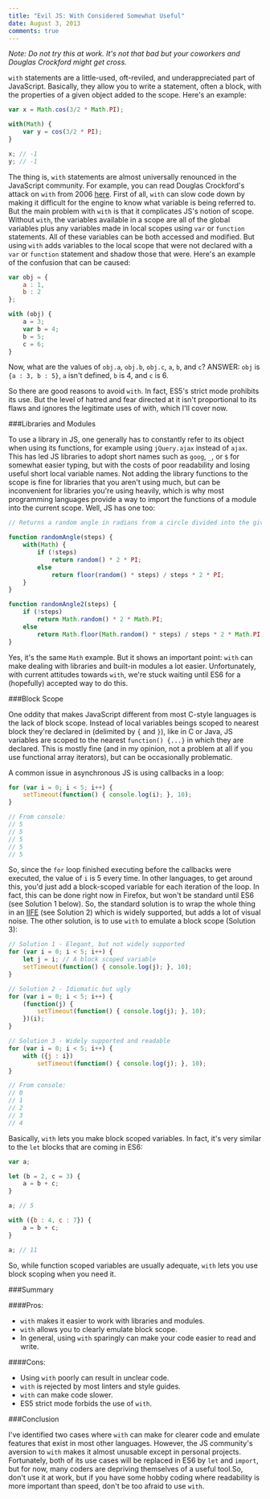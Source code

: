 ```yaml
---
title: "Evil JS: With Considered Somewhat Useful"
date: August 3, 2013
comments: true
---
```


*Note: Do not try this at work. It's not that bad but your coworkers and Douglas Crockford might get cross.*

`with` statements are a little-used, oft-reviled, and underappreciated part of JavaScript. Basically, they allow you to write a statement, often a block, with the properties of a given object added to the scope. Here's an example:

``` javascript
var x = Math.cos(3/2 * Math.PI);

with(Math) {
	var y = cos(3/2 * PI);
}

x; // -1
y; // -1
```

The thing is, `with` statements are almost universally renounced in the JavaScript community. For example, you can read Douglas Crockford's attack on `with` from 2006 [here](http://yuiblog.com/blog/2006/04/11/with-statement-considered-harmful/). First of all, `with` can slow code down by making it difficult for the engine to know what variable is being referred to. But the main problem with `with` is that it complicates JS's notion of scope. Without `with`, the variables available in a scope are all of the global variables plus any variables made in local scopes using `var` or `function` statements. All of these variables can be both accessed and modified. But using `with` adds variables to the local scope that were not declared with a `var` or `function` statement and shadow those that were. Here's an example of the confusion that can be caused:

``` javascript
var obj = {
	a : 1,
	b : 2
};

with (obj) {
	a = 3;
	var b = 4;
	b = 5;
	c = 6;
}
```

Now, what are the values of `obj.a`, `obj.b`, `obj.c`, `a`, `b`, and `c`? ANSWER: <span class="spoiler">`obj` is `{a : 3, b : 5}`, `a` isn't defined, `b` is 4, and `c` is 6.</span>

So there are good reasons to avoid `with`. In fact, ES5's strict mode prohibits its use. But the level of hatred and fear directed at it isn't proportional to its flaws and ignores the legitimate uses of with, which I'll cover now.

###Libraries and Modules

To use a library in JS, one generally has to constantly refer to its object when using its functions, for example using `jQuery.ajax` instead of `ajax`. This has led JS libraries to adopt short names such as `goog`, `_`, or `$` for somewhat easier typing, but with the costs of poor readability and losing useful short local variable names. Not adding the library functions to the scope is fine for libraries that you aren't using much, but can be inconvenient for libraries you're using heavily, which is why most programming languages provide a way to import the functions of a module into the current scope. Well, JS has one too:

``` javascript
// Returns a random angle in radians from a circle divided into the given number of steps

function randomAngle(steps) {
	with(Math) {
		if (!steps)
			return random() * 2 * PI;
		else
			return floor(random() * steps) / steps * 2 * PI;
	}
}

function randomAngle2(steps) {
	if (!steps)
		return Math.random() * 2 * Math.PI;
	else
		return Math.floor(Math.random() * steps) / steps * 2 * Math.PI;
}
```

Yes, it's the same `Math` example. But it shows an important point: `with` can make dealing with libraries and built-in modules a lot easier. Unfortunately, with current attitudes towards `with`, we're stuck waiting until ES6 for a (hopefully) accepted way to do this.

###Block Scope

One oddity that makes JavaScript different from most C-style languages is the lack of block scope. Instead of local variables beings scoped to nearest block they're declared in (delimited by `{` and `}`), like in C or Java, JS variables are scoped to the nearest `function() {...}` in which they are declared. This is mostly fine (and in my opinion, not a problem at all if you use functional array iterators), but can be occasionally problematic.

A common issue in asynchronous JS is using callbacks in a loop:

``` javascript
for (var i = 0; i < 5; i++) {
	setTimeout(function() { console.log(i); }, 10);
}

// From console:
// 5
// 5
// 5
// 5
// 5
```

So, since the `for` loop finished executing before the callbacks were executed, the value of `i` is 5 every time.  In other languages, to get around this, you'd just add a block-scoped variable for each iteration of the loop. In fact, this can be done right now in Firefox, but won't be standard until ES6 (see Solution 1 below). So, the standard solution is to wrap the whole thing in an [IIFE](http://en.wikipedia.org/wiki/IIFE) (see Solution 2) which is widely supported, but adds a lot of visual noise. The other solution, is to use `with` to emulate a block scope (Solution 3):

``` javascript
// Solution 1 - Elegant, but not widely supported
for (var i = 0; i < 5; i++) {
	let j = i; // A block scoped variable
	setTimeout(function() { console.log(j); }, 10);
}

// Solution 2 - Idiomatic but ugly
for (var i = 0; i < 5; i++) {
	(function(j) {
		setTimeout(function() { console.log(j); }, 10);
	})(i);
}

// Solution 3 - Widely supported and readable
for (var i = 0; i < 5; i++) {
	with ({j : i})
		setTimeout(function() { console.log(j); }, 10);
}

// From console:
// 0
// 1
// 2
// 3
// 4
```

Basically, `with` lets you make block scoped variables. In fact, it's very similar to the `let` blocks that are coming in ES6:

``` javascript
var a;

let (b = 2, c = 3) {
	a = b + c;
}

a; // 5

with ({b : 4, c : 7}) {
	a = b + c;
}

a; // 11
```

So, while function scoped variables are usually adequate, `with` lets you use block scoping when you need it.

###Summary

####Pros:

- `with` makes it easier to work with libraries and modules.
- `with` allows you to clearly emulate block scope.
- In general, using `with` sparingly can make your code easier to read and write.

####Cons:

- Using `with` poorly can result in unclear code.
- `with` is rejected by most linters and style guides.
- `with` can make code slower.
- ES5 strict mode forbids the use of `with`.

###Conclusion

I've identified two cases where `with` can make for clearer code and emulate features that exist in most other languages. However, the JS community's aversion to `with` makes it almost unusable except in personal projects. Fortunately, both of its use cases will be replaced in ES6 by `let` and `import`, but for now, many coders are depriving themselves of a useful tool.So, don't use it at work, but if you have some hobby coding where readability is more important than speed, don't be too afraid to use `with`.
